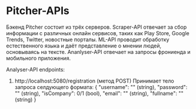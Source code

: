 # Pitcher-APIs
Бэкенд Pitcher состоит из трёх серверов. Scraper-API отвечает за сбор информации с различных онлайн сервисов, таких как Play Store, Google Trends, Twitter, новостные порталы. ML-API проводит обработку естественного языка и даёт представление о мнении людей, основываясь на тексте.
 Ananlyser-API отвечает на запросы фрониенда и мобильного приложения.
 
 Analyser-API endpoints:
 1. http://localhost:5080/registration (метод POST)
    Принимает тело запроса селдующего формата: {
                                                 "username": "" (string), 
                                                 "password": "" (string), 
                                                 "isCompany": 0/1 (bool), 
                                                 "email": "" (string), 
                                                 "fullname": "" (string)
                                                }
